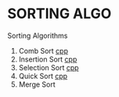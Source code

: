 # SORTING ALGO
Sorting Algorithms

1. Comb Sort [cpp](https://github.com/bogdanjidovu/SA/blob/master/CombSort.cpp)
2. Insertion Sort [cpp](https://github.com/bogdanjidovu/SA/blob/master/InsertionSort.cpp)
3. Selection Sort [cpp](https://github.com/bogdanjidovu/SA/blob/master/SelectionSort.cpp)
4. Quick Sort [cpp](https://github.com/bogdanjidovu/SA/blob/master/QuickSort.cpp)
5. Merge Sort

